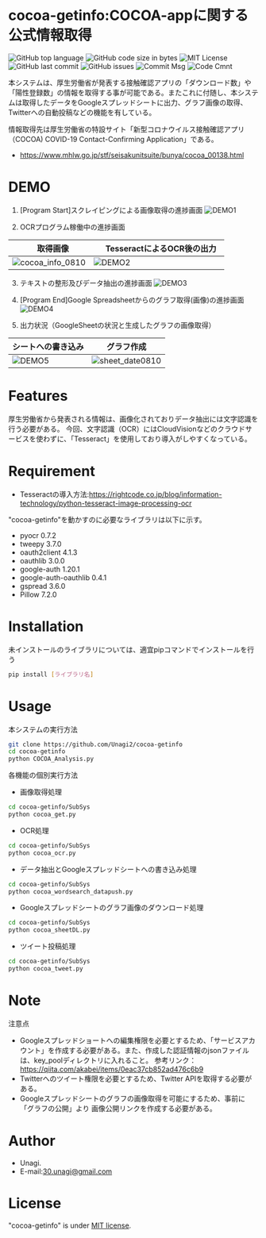 # cocoa-getinfo:COCOA-appに関する公式情報取得
![GitHub top language](https://img.shields.io/github/languages/top/Unagi2/cocoa-getinfo?style=flat-square)
![GitHub code size in bytes](https://img.shields.io/github/languages/code-size/Unagi2/cocoa-getinfo?style=flat-square)
![MIT License](http://img.shields.io/badge/license-MIT-blue.svg?style=flat-square)
![GitHub last commit](https://img.shields.io/github/last-commit/Unagi2/cocoa-getinfo?style=flat-square)
![GitHub issues](https://img.shields.io/github/issues/Unagi2/cocoa-getinfo?style=flat-square)
![Commit Msg](https://img.shields.io/badge/Commit%20message-Ja-brightgreen.svg?style=flat-square)
![Code Cmnt](https://img.shields.io/badge/code%20comment-Ja-brightgreen.svg?style=flat-square)

本システムは、厚生労働省が発表する接触確認アプリの「ダウンロード数」や「陽性登録数」の情報を取得する事が可能である。またこれに付随し、本システムは取得したデータをGoogleスプレッドシートに出力、グラフ画像の取得、Twitterへの自動投稿などの機能を有している。

情報取得先は厚生労働省の特設サイト「新型コロナウイルス接触確認アプリ（COCOA) COVID-19 Contact-Confirming Application」である。
* https://www.mhlw.go.jp/stf/seisakunitsuite/bunya/cocoa_00138.html

# DEMO
1.  [Program Start]スクレイピングによる画像取得の進捗画面
![DEMO1](https://user-images.githubusercontent.com/34627350/89762892-4d4a9980-db2c-11ea-9c26-df6df3efd753.png)

2.  OCRプログラム稼働中の進捗画面

|　取得画像　|　TesseractによるOCR後の出力　|
|---|---|
|![cocoa_info_0810](https://user-images.githubusercontent.com/34627350/89762922-618e9680-db2c-11ea-8d15-e53a7fc5c570.png)|![DEMO2](https://user-images.githubusercontent.com/34627350/89762891-4d4a9980-db2c-11ea-8410-b460420d9b95.png)|

3. テキストの整形及びデータ抽出の進捗画面
![DEMO3](https://user-images.githubusercontent.com/34627350/89762890-4cb20300-db2c-11ea-8b1d-94c6bf51ff48.png)

4. [Program End]Google Spreadsheetからのグラフ取得(画像)の進捗画面
![DEMO4](https://user-images.githubusercontent.com/34627350/89762888-4c196c80-db2c-11ea-987b-7185c9306510.png)

5. 出力状況（GoogleSheetの状況と生成したグラフの画像取得）

| シートへの書き込み | グラフ作成 |
|---|---|
|![DEMO5](https://user-images.githubusercontent.com/34627350/89763736-14abbf80-db2e-11ea-80c0-d09c45eb56c0.png)|![sheet_date0810](https://user-images.githubusercontent.com/34627350/89763552-ba126380-db2d-11ea-8f75-0ad5d2d800d6.png)|

# Features

厚生労働省から発表される情報は、画像化されておりデータ抽出には文字認識を行う必要がある。
今回、文字認識（OCR）にはCloudVisionなどのクラウドサービスを使わずに、「Tesseract」を使用しており導入がしやすくなっている。

# Requirement
* Tesseractの導入方法:https://rightcode.co.jp/blog/information-technology/python-tesseract-image-processing-ocr

"cocoa-getinfo"を動かすのに必要なライブラリは以下に示す。

* pyocr 0.7.2
* tweepy 3.7.0
* oauth2client 4.1.3
* oauthlib 3.0.0
* google-auth 1.20.1
* google-auth-oauthlib 0.4.1
* gspread 3.6.0
* Pillow 7.2.0

# Installation

未インストールのライブラリについては、適宜pipコマンドでインストールを行う

```bash
pip install [ライブラリ名]
```

# Usage

本システムの実行方法

```bash
git clone https://github.com/Unagi2/cocoa-getinfo
cd cocoa-getinfo
python COCOA_Analysis.py
```
各機能の個別実行方法
* 画像取得処理
```bash
cd cocoa-getinfo/SubSys
python cocoa_get.py
```
* OCR処理
```bash
cd cocoa-getinfo/SubSys
python cocoa_ocr.py
```
* データ抽出とGoogleスプレッドシートへの書き込み処理
```bash
cd cocoa-getinfo/SubSys
python cocoa_wordsearch_datapush.py
```
* Googleスプレッドシートのグラフ画像のダウンロード処理
```bash
cd cocoa-getinfo/SubSys
python cocoa_sheetDL.py
```
* ツイート投稿処理
```bash
cd cocoa-getinfo/SubSys
python cocoa_tweet.py
```
# Note

注意点
* Googleスプレッドショートへの編集権限を必要とするため、「サービスアカウント」を作成する必要がある。また、作成した認証情報のjsonファイルは、key_poolディレクトリに入れること。
参考リンク：https://qiita.com/akabei/items/0eac37cb852ad476c6b9
* Twitterへのツイート権限を必要とするため、Twitter APIを取得する必要がある。
* Googleスプレッドシートのグラフの画像取得を可能にするため、事前に「グラフの公開」より 画像公開リンクを作成する必要がある。

# Author

* Unagi.
* E-mail:30.unagi@gmail.com

# License

"cocoa-getinfo" is under [MIT license](https://en.wikipedia.org/wiki/MIT_License).
